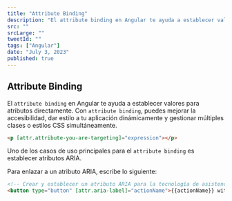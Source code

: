 ```yaml
---
title: "Attribute Binding"
description: "El attribute binding en Angular te ayuda a establecer valores para atributos directamente. Con attribute binding, puedes mejorar la accesibilidad, dar estilo a tu aplicación dinámicamente y gestionar múltiples clases o estilos CSS simultáneamente."
src: ""
srcLarge: ""
tweetId: ""
tags: ["Angular"]
date: "July 3, 2023"
published: true
---
```


## Attribute Binding

El `attribute binding` en Angular te ayuda a establecer valores para atributos directamente. Con `attribute binding`, puedes mejorar la accesibilidad, dar estilo a tu aplicación dinámicamente y gestionar múltiples clases o estilos CSS simultáneamente.

```html
<p [attr.attribute-you-are-targeting]="expression"></p>
```

Uno de los casos de uso principales para el `attribute binding` es establecer atributos ARIA.

Para enlazar a un atributo ARIA, escribe lo siguiente:

```html
<!-- Crear y establecer un atributo ARIA para la tecnología de asistencia. -->
<button type="button" [attr.aria-label]="actionName">{{actionName}} with Aria</button>
```
